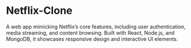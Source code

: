 # Netflix-Clone
A web app mimicking Netflix’s core features, including user authentication, media streaming, and content browsing. Built with React, Node.js, and MongoDB, it showcases responsive design and interactive UI elements.
